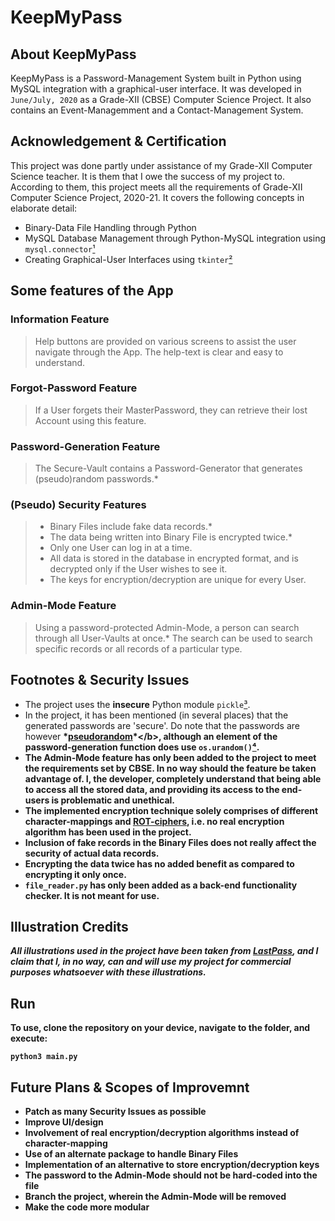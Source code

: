 # KeepMyPass

## About KeepMyPass

KeepMyPass is a Password-Management System built in Python using MySQL integration with a graphical-user interface. It was developed in `June/July, 2020` as a Grade-XII (CBSE) Computer Science Project. It also contains an Event-Managemment and a Contact-Management System.

## Acknowledgement & Certification

This project was done partly under assistance of my Grade-XII Computer Science teacher. It is them that I owe the success of my project to. According to them, this project meets all the requirements of Grade-XII Computer Science Project, 2020-21. It covers the following concepts in elaborate detail:
- Binary-Data File Handling through Python
- MySQL Database Management through Python-MySQL integration using `mysql.connector`[¹](https://pypi.org/project/mysql-connector-python/)
- Creating Graphical-User Interfaces using `tkinter`[²](https://docs.python.org/3/library/tkinter.html)

## Some features of the App

### Information Feature

> Help buttons are provided on various screens to assist the user navigate through the App. The help-text is clear and easy to understand.

### Forgot-Password Feature

> If a User forgets their MasterPassword, they can retrieve their lost Account using this feature.

### Password-Generation Feature

> The Secure-Vault contains a Password-Generator that generates (pseudo)random passwords.*

### (Pseudo) Security Features

> - Binary Files include fake data records.*
> - The data being written into Binary File is encrypted twice.*
> - Only one User can log in at a time.
> - All data is stored in the database in encrypted format, and is decrypted only if the User wishes to see it.
> - The keys for encryption/decryption are unique for every User.

### Admin-Mode Feature

> Using a password-protected Admin-Mode, a person can search through all User-Vaults at once.* The search can be used to search specific records or all records of a particular type.

## Footnotes & Security Issues

- The project uses the <b>insecure</b> Python module `pickle`[³](https://docs.python.org/3/library/pickle.html). 
- In the project, it has been mentioned (in several places) that the generated passwords are 'secure'. Do note that the passwords are however <b>*[pseudorandom](https://en.wikipedia.org/wiki/Pseudorandomness#:~:text=A%20pseudorandom%20sequence%20of%20numbers,completely%20deterministic%20and%20repeatable%20process.)*</b>, although an element of the password-generation function does use `os.urandom()`[⁴](https://docs.python.org/3/library/os.html#os.urandom).
- The Admin-Mode feature has only been added to the project to meet the requirements set by CBSE. In no way should the feature be taken advantage of. I, the developer, completely understand that being able to access all the stored data, and providing its access to the end-users is <b>problematic and unethical</b>.
- The implemented encryption technique <b>solely</b> comprises of different character-mappings and [ROT-ciphers](https://en.wikipedia.org/wiki/ROT13), i.e. no real encryption algorithm has been used in the project. 
- Inclusion of fake records in the Binary Files does not really affect the security of actual data records.
- Encrypting the data twice has no added benefit as compared to encrypting it only once.
- `file_reader.py` has only been added as a back-end functionality checker. It is not meant for use.

## Illustration Credits 

*All illustrations used in the project have been taken from [LastPass](https://www.lastpass.com/), and I claim that I, in no way, can and will use my project for commercial purposes whatsoever with these illustrations.*

## Run

To use, clone the repository on your device, navigate to the folder, and execute:

```
python3 main.py
```

## Future Plans & Scopes of Improvemnt

- Patch as many Security Issues as possible
- Improve UI/design
- Involvement of real encryption/decryption algorithms instead of character-mapping
- Use of an alternate package to handle Binary Files
- Implementation of an alternative to store encryption/decryption keys
- The password to the Admin-Mode should <b>not</b> be hard-coded into the file
- Branch the project, wherein the Admin-Mode will be removed
- Make the code more modular
